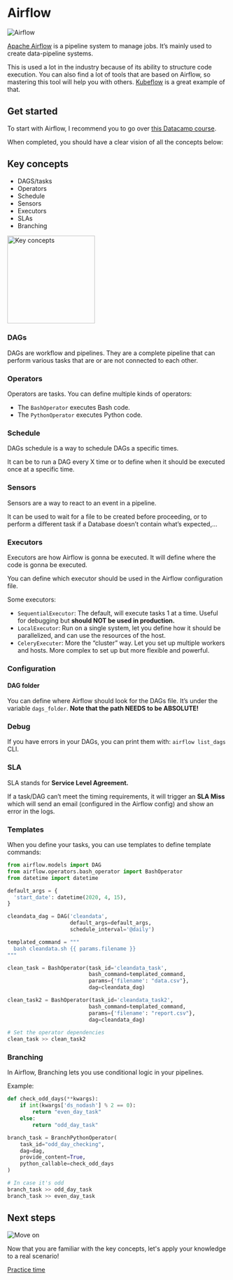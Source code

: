 # Airflow

![Airflow](https://airflow.apache.org/images/feature-image.png)

[Apache Airflow](https://airflow.apache.org/) is a pipeline system to manage jobs.
It’s mainly used to create data-pipeline systems.

This is used a lot in the industry because of its ability to structure code execution. You can also find a lot of tools that are based on Airflow, so mastering this tool will help you with others. [Kubeflow](https://www.kubeflow.org/) is a great example of that.

## Get started

To start with Airflow, I recommend you to go over [this Datacamp course](https://app.datacamp.com/learn/courses/introduction-to-airflow-in-python).

When completed, you should have a clear vision of all the concepts below:

## Key concepts

- DAGS/tasks
- Operators
- Schedule
- Sensors
- Executors
- SLAs
- Branching

<img src="https://static.vecteezy.com/system/resources/previews/006/365/814/original/trendy-key-concepts-vector.jpg" alt="Key concepts" width="200"/>

### DAGs

DAGs are workflow and pipelines. They are a complete pipeline that can perform various tasks that are or are not connected to each other.

### Operators

Operators are tasks. You can define multiple kinds of operators:

- The `BashOperator` executes Bash code.
- The `PythonOperator` executes Python code.

### Schedule

DAGs schedule is a way to schedule DAGs a specific times.

It can be to run a DAG every X time or to define when it should be executed once at a specific time.

### Sensors

Sensors are a way to react to an event in a pipeline.

It can be used to wait for a file to be created before proceeding, or to perform a different task if a Database doesn’t contain what’s expected,…

### Executors

Executors are how Airflow is gonna be executed. It will define where the code is gonna be executed.

You can define which executor should be used in the Airflow configuration file.

Some executors:

- `SequentialExecutor`: The default, will execute tasks 1 at a time. Useful for debugging but **should NOT be used in production.**
- `LocalExecutor`: Run on a single system, let you define how it should be parallelized, and can use the resources of the host.
- `CeleryExecuter`: More the “cluster” way. Let you set up multiple workers and hosts. More complex to set up but more flexible and powerful.

### Configuration

#### DAG folder

You can define where Airflow should look for the DAGs file. It’s under the variable `dags_folder`. **Note that the path NEEDS to be ABSOLUTE!**

### Debug

If you have errors in your DAGs, you can print them with: `airflow list_dags` CLI.

### SLA

SLA stands for **Service Level Agreement.** 

If a task/DAG can’t meet the timing requirements, it will trigger an **SLA Miss** which will send an email (configured in the Airflow config) and show an error in the logs. 

### Templates

When you define your tasks, you can use templates to define template commands:

```python
from airflow.models import DAG
from airflow.operators.bash_operator import BashOperator
from datetime import datetime

default_args = {
  'start_date': datetime(2020, 4, 15),
}

cleandata_dag = DAG('cleandata',
                    default_args=default_args,
                    schedule_interval='@daily')

templated_command = """
  bash cleandata.sh {{ params.filename }}
"""

clean_task = BashOperator(task_id='cleandata_task',
                          bash_command=templated_command,
                          params={'filename': "data.csv"},
                          dag=cleandata_dag)

clean_task2 = BashOperator(task_id='cleandata_task2',
                          bash_command=templated_command,
                          params={'filename': "report.csv"},
                          dag=cleandata_dag)
                           
# Set the operator dependencies
clean_task >> clean_task2 
```

### Branching

In Airflow, Branching lets you use conditional logic in your pipelines.

Example:

```python
def check_odd_days(**kwargs):
    if int(kwargs['ds_nodash'] % 2 == 0):
        return "even_day_task"
    else:
        return "odd_day_task"

branch_task = BranchPythonOperator(
    task_id="odd_day_checking",
    dag=dag,
    provide_content=True,
    python_callable=check_odd_days
)

# In case it's odd
branch_task >> odd_day_task
branch_task >> even_day_task
```

## Next steps

![Move on](https://findmotivation.org/wp-content/uploads/Move-On-Quotes.jpg)

Now that you are familiar with the key concepts, let's apply your knowledge to a real scenario!

[Practice time](./immo_eliza_pipeline.md)
